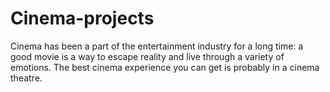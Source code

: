 # Cinema-projects
Cinema has been a part of the entertainment industry for a long time: a good movie is a way to escape reality and live through a
variety of emotions. The best cinema experience you can get is probably in a cinema theatre.
